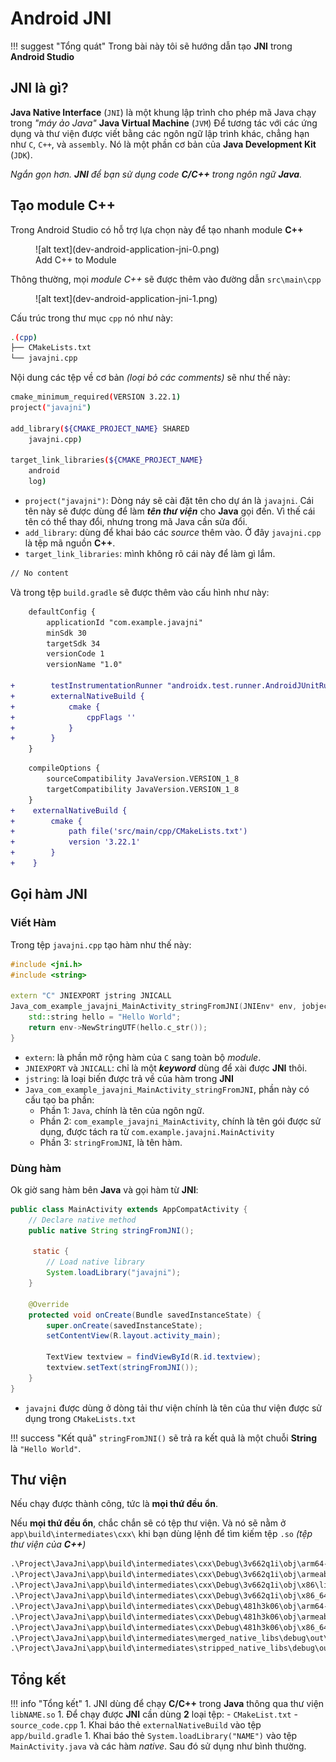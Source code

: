 # Android JNI

!!! suggest "Tổng quát"
    Trong bài này tôi sẽ hướng dẫn tạo __JNI__ trong __Android Studio__

## JNI là gì?

__Java Native Interface__ (`JNI`) là một khung lập trình cho phép mã Java chạy trong _"máy ảo Java"_ __Java Virtual Machine__ (`JVM`) Để tương tác với các ứng dụng và thư viện được viết bằng các ngôn ngữ lập trình khác, chẳng hạn như `C`, `C++`, và `assembly`. Nó là một phần cơ bản của __Java Development Kit__ (`JDK`).

_Ngắn gọn hơn. **JNI** để bạn sử dụng code **C/C++** trong ngôn ngữ **Java**._

## Tạo module C++

Trong Android Studio có hỗ trợ lựa chọn này để tạo nhanh module __C++__

<figure markdown="span">
    ![alt text](dev-android-application-jni-0.png)
    <figcaption>Add C++ to Module</figcaption>
</figure>

Thông thường, mọi _module C++_ sẽ được thêm vào đường dẫn `src\main\cpp`

<figure markdown="span">
    ![alt text](dev-android-application-jni-1.png)
    <figcaption></figcaption>
</figure>

Cấu trúc trong thư mục `cpp` nó như này:

```bash
.(cpp)
├── CMakeLists.txt
└── javajni.cpp
```

Nội dung các tệp về cơ bản _(loại bỏ các comments)_ sẽ như thế này:

```bash title="CMakeLists.txt"
cmake_minimum_required(VERSION 3.22.1)
project("javajni")

add_library(${CMAKE_PROJECT_NAME} SHARED
    javajni.cpp)

target_link_libraries(${CMAKE_PROJECT_NAME}
    android
    log)
```

- `project("javajni")`: Dòng náy sẽ cài đặt tên cho dự án là `javajni`. Cái tên này sẽ được dùng để làm __*tên thư viện*__ cho __Java__ gọi đến. Vì thế cái tên có thể thay đổi, nhưng trong mã Java cần sửa đổi.
- `add_library`: dùng để khai báo các _source_ thêm vào. Ở đây `javajni.cpp` là tệp mã nguồn __C++__.
- `target_link_libraries`: mình không rõ cái này để làm gì lắm.

```bash title="javajni.cpp"
// No content
```

Và trong tệp `build.gradle` sẽ được thêm vào cấu hình như này:

```patch title="build.gradle"
    defaultConfig {
        applicationId "com.example.javajni"
        minSdk 30
        targetSdk 34
        versionCode 1
        versionName "1.0"

+        testInstrumentationRunner "androidx.test.runner.AndroidJUnitRunner"
+        externalNativeBuild {
+            cmake {
+                cppFlags ''
+            }
+        }
    }
```

```patch
    compileOptions {
        sourceCompatibility JavaVersion.VERSION_1_8
        targetCompatibility JavaVersion.VERSION_1_8
    }
+    externalNativeBuild {
+        cmake {
+            path file('src/main/cpp/CMakeLists.txt')
+            version '3.22.1'
+        }
+    }
```

## Gọi hàm JNI

### Viết Hàm

Trong tệp `javajni.cpp` tạo hàm như thế này:

```cpp title="javajni.cpp"
#include <jni.h>
#include <string>

extern "C" JNIEXPORT jstring JNICALL
Java_com_example_javajni_MainActivity_stringFromJNI(JNIEnv* env, jobject /* this */) {
    std::string hello = "Hello World";
    return env->NewStringUTF(hello.c_str());
}
```

- `extern`: là phần mở rộng hàm của `C` sang toàn bộ _module_.
- `JNIEXPORT` và `JNICALL`: chỉ là một __*keyword*__ dùng để xài được __JNI__ thôi.
- `jstring`: là loại biến được trả về của hàm trong __JNI__
- `Java_com_example_javajni_MainActivity_stringFromJNI`, phần này có cấu tạo ba phần:
    - Phần 1: `Java`, chính là tên của ngôn ngữ.
    - Phần 2: `com_example_javajni_MainActivity`, chính là tên gói được sử dụng, được tách ra từ `com.example.javajni.MainActivity`
    - Phần 3: `stringFromJNI`, là tên hàm.

### Dùng hàm

Ok giờ sang hàm bên __Java__ và gọi hàm từ __JNI__:

```java title="MainActivity.java"
public class MainActivity extends AppCompatActivity {
    // Declare native method
    public native String stringFromJNI();
 
     static {
        // Load native library
        System.loadLibrary("javajni");
    }

    @Override
    protected void onCreate(Bundle savedInstanceState) {
        super.onCreate(savedInstanceState);
        setContentView(R.layout.activity_main);

        TextView textview = findViewById(R.id.textview);
        textview.setText(stringFromJNI());
    }
}
```

- `javajni` được dùng  ở dòng tải thư viện chính  là tên của thư viện được sử dụng trong `CMakeLists.txt`

!!! success "Kết quả"
    `stringFromJNI()` sẽ trả ra kết quả là một chuỗi __String__ là `"Hello World"`.

## Thư viện

Nếu chạy được thành công, tức là __mọi thứ đều ổn__.

Nếu __mọi thứ đều ổn__, chắc chắn sẽ có tệp thư viện. Và nó sẽ nằm ở `app\build\intermediates\cxx\` khi bạn dùng lệnh để tìm kiếm tệp `.so` _(tệp thư viện của **C++**)_

```txt
.\Project\JavaJni\app\build\intermediates\cxx\Debug\3v662q1i\obj\arm64-v8a\libjavajni.so
.\Project\JavaJni\app\build\intermediates\cxx\Debug\3v662q1i\obj\armeabi-v7a\libjavajni.so
.\Project\JavaJni\app\build\intermediates\cxx\Debug\3v662q1i\obj\x86\libjavajni.so
.\Project\JavaJni\app\build\intermediates\cxx\Debug\3v662q1i\obj\x86_64\libjavajni.so
.\Project\JavaJni\app\build\intermediates\cxx\Debug\481h3k06\obj\arm64-v8a\libnative-jni.so
.\Project\JavaJni\app\build\intermediates\cxx\Debug\481h3k06\obj\armeabi-v7a\libjavajni.so
.\Project\JavaJni\app\build\intermediates\cxx\Debug\481h3k06\obj\x86_64\libjavajni.so
.\Project\JavaJni\app\build\intermediates\merged_native_libs\debug\out\lib\arm64-v8a\libnative-jni.so
.\Project\JavaJni\app\build\intermediates\stripped_native_libs\debug\out\lib\arm64-v8a\libnative-jni.so
```

## Tổng kết

!!! info "Tổng kết"
    1. JNI dùng để chạy __C/C++__ trong __Java__ thông qua thư viện  `libNAME.so`
    1. Để chạy được __JNI__ cần dùng __2__ loại tệp:
        - `CMakeList.txt`
        - `source_code.cpp`
    1. Khai báo thẻ `externalNativeBuild` vào tệp `app/build.gradle`
    1. Khai báo thẻ `System.loadLibrary("NAME")` vào tệp `MainActivity.java` và các hàm _native_. Sau đó sử dụng như bình thường.